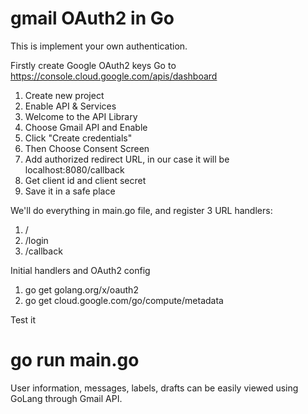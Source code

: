 # gmail OAuth2 in Go

This is implement your own authentication.

Firstly create Google OAuth2 keys
Go to https://console.cloud.google.com/apis/dashboard
1. Create new project
2. Enable API & Services 
3. Welcome to the API Library
4. Choose Gmail API and Enable
5. Click "Create credentials"
6. Then Choose Consent Screen
7. Add authorized redirect URL, in our case it will be localhost:8080/callback
8. Get client id and client secret
9. Save it in a safe place

We'll do everything in main.go file, and register 3 URL handlers:

1. /
2. /login
3. /callback

Initial handlers and OAuth2 config
1. go get golang.org/x/oauth2
2. go get cloud.google.com/go/compute/metadata

Test it
# go run main.go


User information, messages, labels, drafts can be easily viewed using GoLang through Gmail API.
